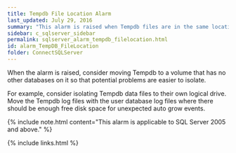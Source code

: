 ```yaml
---
title: ﻿Tempdb File Location Alarm
last_updated: July 29, 2016
summary: "This alarm is raised when Tempdb files are in the same location as other database files and I/O activity is significant and more than one drive is available."
sidebar: c_sqlserver_sidebar
permalink: sqlserver_alarm_tempdb_filelocation.html
id: alarm_TempDB_FileLocation
folder: ConnectSQLServer
---
```






When the alarm is raised, consider moving Tempdb to a volume that has no other databases on it so that potential problems are easier to isolate.

For example, consider isolating Tempdb data files to their own logical drive. Move the Tempdb log files with the user database log files where there should be enough free disk space for unexpected auto grow events.

{% include note.html content="This alarm is applicable to SQL Server 2005 and above." %}

{% include links.html %}
